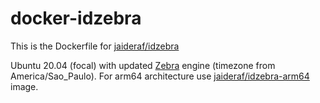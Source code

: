 # docker-idzebra
This is the Dockerfile for [jaideraf/idzebra](https://hub.docker.com/r/jaideraf/idzebra)

Ubuntu 20.04 (focal) with updated [Zebra](https://www.indexdata.com/resources/software/zebra/) engine (timezone from America/Sao_Paulo). For arm64 architecture use [jaideraf/idzebra-arm64](https://hub.docker.com/r/jaideraf/idzebra-arm64) image.
